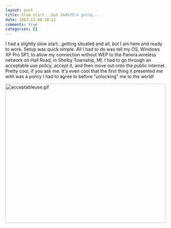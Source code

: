 ```yaml
---
layout: post
title: Slow start...but I&#039;m going...
date: 2003-12-08 18:21
comments: true
categories: []
---
```

I had a slightly slow start...getting situated and all, but I am here and ready to work. Setup was quick simple. All I had to do was tell my OS, Windows XP Pro SP1, to allow my connection without WEP to the Panera wireless network on Hall Road, in Shelby Township, MI. I had to go through an acceptable use policy, accept it, and then move out onto the public internet. Pretty cool, if you ask me. It's even cool that the first thing it presented me with was a policy I had to agree to before "unlocking" me to the world!

<img alt="acceptableuse.gif" src="http://peterfilias.com/archives/acceptableuse.gif" width="500" height="434" border="0" />
